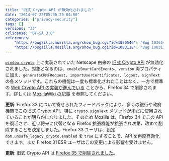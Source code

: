 ```yaml
---
title: "旧式 Crypto API が無効化されました"
date: "2014-07-22T05:06:26-04:00"
categories: ["privacy-security"]
tags: []
versions: "33"
cclicense: "BY-SA 3.0"
references:
    "https://bugzilla.mozilla.org/show_bug.cgi?id=1036546": "Bug 1036546 – soft-disable proprietary window.crypto functions/properties before removing them entirely "
    "https://bugzilla.mozilla.org/show_bug.cgi?id=1083118": "Bug 1083118 – window.crypto.signText replacement"
---
```

[`window.crypto`](https://developer.mozilla.org/ja/docs/Web/API/window.crypto) 上に実装されていた Netscape 由来の [旧式 Crypto API](https://developer.mozilla.org/ja/docs/JavaScript_crypto) が無効化されました。対象となるのは、`enableSmartCardEvents`、`version` 両プロパティに加え、`generateCRMFRequest`、`importUserCertificates`、`logout`、`signText` の各メソッドです。これらの機能は一度も標準化されたことはなく、一方で標準の [Web Crypto API の実装が進んでいる](https://bugzilla.mozilla.org/show_bug.cgi?id=865789) ことから、Firefox 34 で削除されます。詳しくは [MozillaWiki の記事](https://wiki.mozilla.org/SecurityEngineering/Removing_Proprietary_window.crypto_Functions) を参照してください。

**更新**: Firefox 33 について寄せられたフィードバックにより、多くの銀行や政府機関でこの旧式 Crypto API、特に `crypto.signText` メソッドが未だに使用されていることが明らかになりました。そのため Mozilla は、Firefox 34 でこの API を復活させ、近い将来に代替となる Firefox 拡張機能が拡張され次第、改めて削除することを決定しました。Firefox 33 ユーザは、設定 `dom.unsafe_legacy_crypto.enabled` を `true` にすることで、API を再度有効化できます。また Firefox 31 ESR ユーザはこの変更による影響を受けません。

**更新**: 旧式 Crypto API は [Firefox 35 で削除されました](https://www.fxsitecompat.com/ja/docs/2014/legacy-crypto-api-has-been-removed/)。
